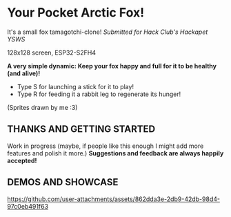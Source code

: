 # Your Pocket Arctic Fox!
It's a small fox tamagotchi-clone!
*Submitted for Hack Club's Hackapet YSWS*

128x128 screen, ESP32-S2FH4



**A very simple dynamic: Keep your fox happy and full for it to be healthy (and alive)!**

- Type S for launching a stick for it to play!
- Type R for feeding it a rabbit leg to regenerate its hunger!

(Sprites drawn by me :3)

## THANKS AND GETTING STARTED
Work in progress (maybe, if people like this enough I might add more features and polish it more.) **Suggestions and feedback
are always happily accepted!**

## DEMOS AND SHOWCASE
https://github.com/user-attachments/assets/862dda3e-2db9-42db-98d4-97c0eb491f63
